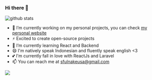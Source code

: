 ### Hi there 👋

![github stats](https://github-readme-stats.vercel.app/api?username=nakeusa12&show_icons=true)

- 🔭 I’m currently working on my personal projects, you can check <a href="https://sfullnakeusa.netlify.app/">my personal website</a>
- ⚡ Excited to create open-source projects
- 🌱 I’m currently learning React and Backend
- 😄 I'm natively speak Indonesian and fluently speak english <3 
- 💕 I'm currently fall in love with ReactJs and Laravel 
- 📫 You can reach me at sfulnakeusa@gmail.com
<img src="https://github-readme-stats.vercel.app/api/top-langs/?username=nakeusa12&theme=react">
